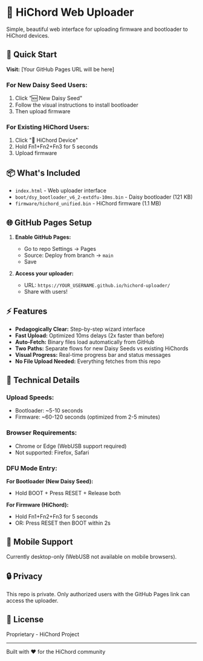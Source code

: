 # 🎵 HiChord Web Uploader

Simple, beautiful web interface for uploading firmware and bootloader to HiChord devices.

## 🚀 Quick Start

**Visit:** [Your GitHub Pages URL will be here]

### For New Daisy Seed Users:
1. Click "🆕 New Daisy Seed"
2. Follow the visual instructions to install bootloader
3. Then upload firmware

### For Existing HiChord Users:
1. Click "🎹 HiChord Device"
2. Hold Fn1+Fn2+Fn3 for 5 seconds
3. Upload firmware

## 📦 What's Included

- `index.html` - Web uploader interface
- `boot/dsy_bootloader_v6_2-extdfu-10ms.bin` - Daisy bootloader (121 KB)
- `firmware/hichord_unified.bin` - HiChord firmware (1.1 MB)

## 🌐 GitHub Pages Setup

1. **Enable GitHub Pages:**
   - Go to repo Settings → Pages
   - Source: Deploy from branch → `main`
   - Save

2. **Access your uploader:**
   - URL: `https://YOUR_USERNAME.github.io/hichord-uploader/`
   - Share with users!

## ⚡ Features

- **Pedagogically Clear:** Step-by-step wizard interface
- **Fast Upload:** Optimized 10ms delays (2x faster than before)
- **Auto-Fetch:** Binary files load automatically from GitHub
- **Two Paths:** Separate flows for new Daisy Seeds vs existing HiChords
- **Visual Progress:** Real-time progress bar and status messages
- **No File Upload Needed:** Everything fetches from this repo

## 🔧 Technical Details

### Upload Speeds:
- Bootloader: ~5-10 seconds
- Firmware: ~60-120 seconds (optimized from 2-5 minutes)

### Browser Requirements:
- Chrome or Edge (WebUSB support required)
- Not supported: Firefox, Safari

### DFU Mode Entry:

**For Bootloader (New Daisy Seed):**
- Hold BOOT + Press RESET + Release both

**For Firmware (HiChord):**
- Hold Fn1+Fn2+Fn3 for 5 seconds
- OR: Press RESET then BOOT within 2s

## 📱 Mobile Support

Currently desktop-only (WebUSB not available on mobile browsers).

## 🔒 Privacy

This repo is private. Only authorized users with the GitHub Pages link can access the uploader.

## 📝 License

Proprietary - HiChord Project

---

Built with ❤️ for the HiChord community
